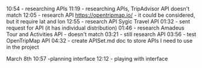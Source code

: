 10:54 - researching APIs
11:19 - researching APIs, TripAdvisor API doesn't match
12:05 - research API https://opentripmap.io/ - it could be considered, but it require lat and lon
12:55 - research API Sygic Travel API
01:32 - sent request for API (it has individual distribution)
01:46 - research Amadeus Tour and Activities API - doesn't match
03:21 - still research API
03:56 - test OpenTripMap API
04:32 - create APISet.md doc to store APIs I need to use in the project

March 8th
10:57 -planning interface
12:12 - playing with interface